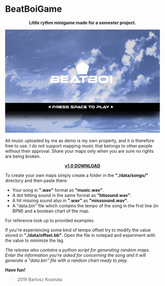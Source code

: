# BeatBoiGame
<p align="center">
  <b>Little rythm minigame made for a semester project.</b>
</p>

<p align="center">
<img src="https://github.com/bart-kosmala/BeatBoiGame/blob/master/SMFLsetup/resources/pictures/splashscreen.png">
</p>

All music uploaded by me as demo is my own property, and it is therefore free to use.
I do not support mapping music that belongs to other people without their approval.
Share your maps only when you are sure no rights are being broken.

<p align="center">
<a href="https://www.mediafire.com/file/zxkpqg76eipmac6/BeatBoi_v1.0.rar/file"><b>v1.0 DOWNLOAD</b></a>
</p>


To create your own maps simply create a folder in the **"./data/songs/"** directory and then paste there:
* Your song in **".wav"** format as **"music.wav"**.
* A dot hitting sound in the same format as **"hitsound.wav"**.
* A hit missing sound also in **".wav"** as **"misssound.wav"**.
* A "data.bin" file which contains the tempo of the song in the first line (in BPM) and a boolean chart of the map.

For reference look up to provided examples.

If you're experiencing some kind of tempo offset try to modify the value stored in **"./data/offset.bb"**. 
Open the file in notepad and experiment with the value to minimize the lag.

_The release also contains a python script for generating random maps. Enter the information you're asked for concerning the song and it will generate a "data.bin" file with a random chart ready to play._

**Have fun!**

> 2019 Bartosz Kosmala
